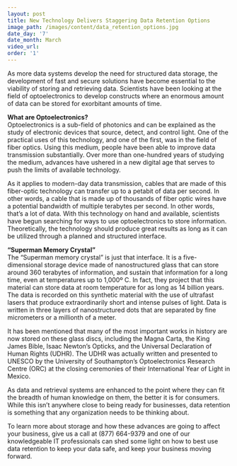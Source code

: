 ```yaml
---
layout: post
title: New Technology Delivers Staggering Data Retention Options
image_path: /images/content/data_retention_options.jpg
date_day: '7'
date_month: March
video_url:
order: '1'
---
```



As more data systems develop the need for structured data storage, the development of fast and secure solutions have become essential to the viability of storing and retrieving data. Scientists have been looking at the field of optoelectronics to develop constructs where an enormous amount of data can be stored for exorbitant amounts of time.

**What are Optoelectronics?**
<br>Optoelectronics is a sub-field of photonics and can be explained as the study of electronic devices that source, detect, and control light. One of the practical uses of this technology, and one of the first, was in the field of fiber optics. Using this medium, people have been able to improve data transmission substantially. Over more than one-hundred years of studying the medium, advances have ushered in a new digital age that serves to push the limits of available technology.

As it applies to modern-day data transmission, cables that are made of this fiber-optic technology can transfer up to a petabit of data per second. In other words, a cable that is made up of thousands of fiber optic wires have a potential bandwidth of multiple terabytes per second. In other words, that’s a lot of data. With this technology on hand and available, scientists have begun searching for ways to use optoelectronics to store information. Theoretically, the technology should produce great results as long as it can be utilized through a planned and structured interface.

**“Superman Memory Crystal”**
<br>The “Superman memory crystal” is just that interface. It is a five-dimensional storage device made of nanostructured glass that can store around 360 terabytes of information, and sustain that information for a long time, even at temperatures up to 1,000º C. In fact, they project that this material can store data at room temperature for as long as 14 billion years. The data is recorded on this synthetic material with the use of ultrafast lasers that produce extraordinarily short and intense pulses of light. Data is written in three layers of nanostructured dots that are separated by fine micrometers or a millionth of a meter.

It has been mentioned that many of the most important works in history are now stored on these glass discs, including the Magna Carta, the King James Bible, Isaac Newton’s Opticks, and the Universal Declaration of Human Rights (UDHR). The UDHR was actually written and presented to UNESCO by the University of Southampton’s Optoelectronics Research Centre (ORC) at the closing ceremonies of their International Year of Light in Mexico.

As data and retrieval systems are enhanced to the point where they can fit the breadth of human knowledge on them, the better it is for consumers. While this isn’t anywhere close to being ready for businesses, data retention is something that any organization needs to be thinking about.

To learn more about storage and how these advances are going to affect your business, give us a call at (877) 664-9379 and one of our knowledgeable IT professionals can shed some light on how to best use data retention to keep your data safe, and keep your business moving forward.